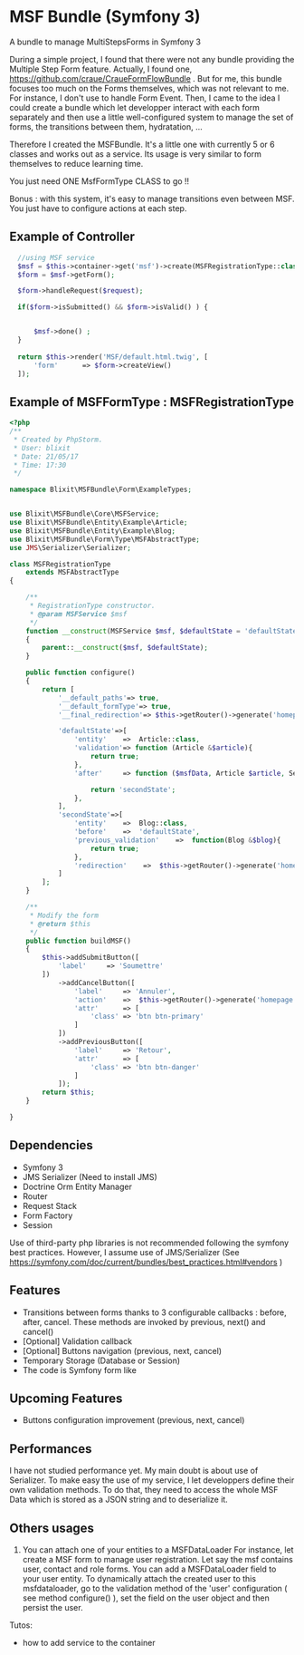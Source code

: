 # MSF Bundle (Symfony 3) #
A bundle to manage MultiStepsForms in Symfony 3


During a simple project, I found that there were not any bundle providing the Multiple Step Form feature. Actually, I found one, 
https://github.com/craue/CraueFormFlowBundle . But for me, this bundle focuses too much on the Forms themselves, which was not relevant to me. For instance, I don't use to handle Form Event.
Then, I came to the idea I could create a bundle which let developper interact with each form separately and then use a little well-configured system to manage the set of forms, the transitions between them, hydratation, ... 

Therefore I created the MSFBundle. It's a little one with currently 5 or 6 classes and works out as a service. Its usage is very similar to form themselves to reduce learning time.

You just need ONE MsfFormType CLASS to go !!

Bonus : with this system, it's easy to manage transitions even between MSF. You just have to configure actions at each step.

## Example of Controller ##

``` php 
  //using MSF service
  $msf = $this->container->get('msf')->create(MSFRegistrationType::class);
  $form = $msf->getForm();

  $form->handleRequest($request);

  if($form->isSubmitted() && $form->isValid() ) {


      $msf->done() ;
  } 
  
  return $this->render('MSF/default.html.twig', [
      'form'      => $form->createView()
  ]);
```

## Example of MSFFormType : MSFRegistrationType ##

``` php 
<?php
/**
 * Created by PhpStorm.
 * User: blixit
 * Date: 21/05/17
 * Time: 17:30
 */

namespace Blixit\MSFBundle\Form\ExampleTypes;


use Blixit\MSFBundle\Core\MSFService;
use Blixit\MSFBundle\Entity\Example\Article;
use Blixit\MSFBundle\Entity\Example\Blog;
use Blixit\MSFBundle\Form\Type\MSFAbstractType;
use JMS\Serializer\Serializer;

class MSFRegistrationType
    extends MSFAbstractType
{

    /**
     * RegistrationType constructor.
     * @param MSFService $msf
     */
    function __construct(MSFService $msf, $defaultState = 'defaultState')
    {
        parent::__construct($msf, $defaultState);
    }

    public function configure()
    {
        return [
            '__default_paths'=> true,
            '__default_formType'=> true,
            '__final_redirection'=> $this->getRouter()->generate('homepage'),

            'defaultState'=>[
                'entity'    =>  Article::class,
                'validation'=> function (Article &$article){
                    return true;
                },
                'after'     => function ($msfData, Article $article, Serializer $serializer){

                    return 'secondState';
                },
            ],
            'secondState'=>[
                'entity'    =>  Blog::class,
                'before'    =>  'defaultState',
                'previous_validation'    =>  function(Blog &$blog){
                    return true;
                },
                'redirection'    =>  $this->getRouter()->generate('homepage'),
            ]
        ];
    }

    /**
     * Modify the form
     * @return $this
     */
    public function buildMSF()
    {
        $this->addSubmitButton([
            'label'     => 'Soumettre'
        ])
            ->addCancelButton([
                'label'     => 'Annuler',
                'action'    =>  $this->getRouter()->generate('homepage'),
                'attr'      => [
                    'class' => 'btn btn-primary'
                ]
            ])
            ->addPreviousButton([
                'label'     => 'Retour', 
                'attr'      => [
                    'class' => 'btn btn-danger'
                ]
            ]);
        return $this;
    }

}
```

## Dependencies ##
- Symfony 3
- JMS Serializer (Need to install JMS)
- Doctrine Orm Entity Manager
- Router 
- Request Stack
- Form Factory
- Session

Use of third-party php libraries is not recommended following the symfony best practices. However, I assume
use of JMS/Serializer (See https://symfony.com/doc/current/bundles/best_practices.html#vendors )

## Features ##
- Transitions between forms thanks to 3 configurable callbacks : before, after, cancel. These 
methods are invoked by previous, next() and cancel() 
- [Optional] Validation callback 
- [Optional] Buttons navigation (previous, next, cancel)
- Temporary Storage (Database or Session)
- The code is Symfony form like 

## Upcoming Features ##
- Buttons configuration improvement (previous, next, cancel)

## Performances ##
I have not studied performance yet. My main doubt is about use of Serializer. To make easy the use of my service, I let developpers define their own validation methods. To do that, they need to access the whole MSF Data which is stored as a JSON string and to deserialize it. 

## Others usages ##

1. You can attach one of your entities to a MSFDataLoader
For instance, let create a MSF form to manage user registration. Let say the msf contains user, contact and role forms.
You can add a MSFDataLoader field to your user entity. To dynamically attach the created user to this msfdataloader, go to the validation method of the 'user' configuration ( see method configure() ), set the field on the user object and then persist the user.
 
 
Tutos:

- how to add service to the container
